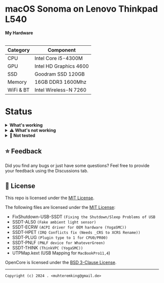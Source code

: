 # macOS Sonoma on Lenovo Thinkpad L540 


<summary><strong>My Hardware</strong></summary>
<br>

| Category  | Component                            |
| --------- | ------------------------------------ |
| CPU       | Intel Core i5-4300M                 |
| GPU       | Intel HD Graphics 4600               |
| SSD       | Goodram SSD 120GB               |
| Memory    | 16GB DDR3 1600Mhz                     |
| WiFi & BT | Intel Wireless-N 7260                |


# Status

<details>  
<summary><strong>What's working</strong></summary>
<br>
 
- [X] Intel WiFi & Bluetooth (thanks to [itlwn](https://github.com/OpenIntelWireless/itlwm))
- [X] Brightness / Volume Control 
- [X] Battery Information
- [X] Audio (Apple ALC Speaker)
- [X] USB Ports & Built-in Camera
- [X] Graphics Acceleration
- [X] Trackpoint / Touchpad
- [X] Power management / Sleep
- [X] FaceTime / iMessage (iServices)
- [X] DisplayPort
- [X] DVD Drive
- [X] Dock USB / Display
- [X] Handoff / Universal Clipboard
- [X] Sidecar (Cable) / AirPlay to Mac
- [X] SIP / FireVault 2
- [X] Hotkeys via YOGASMC (need to download YogaSMCPane)


</details>

<details>  
<summary><strong>⚠️ What's not working</strong></summary>
</br>

- [ ] Safari DRM ```Use Chromium powered Browser or Firefox to watch Amazon Prime Video, Netflix, Disney+ and others```
- [ ] Audio Jack (noisy)
- [ ] VGA
- [ ] Sleep with Docking Station
- [ ] Realtek Card Reader ``` it works but shows a warning on statusbar because of unsigned class``` 

</details>

<details>  
<summary><strong>🔄 Not tested</strong></summary>
</br>

- [ ] Sidecar Wireless
- [ ] Apple Watch Unlock
- [ ] WWAN

</details>

## ⭐️ Feedback
Did you find any bugs or just have some questions? Feel free to provide your feedback using the Discussions tab.

## 📜 License

This repo is licensed under the [MIT License](https://github.com/valnoxy/t440p-oc/blob/main/LICENSE).

The following files are licensed under the [MIT License](https://github.com/valnoxy/t440p-oc/blob/main/LICENSE):
- FixShutdown-USB-SSDT ```(Fixing the Shutdown/Sleep Problems of USB```
- SSDT-ALS0 ```(Fake ambient light sensor)```
- SSDT-ECRW ```(ACPI driver for OEM hardware (YogaSMC))```
- SSDT-HPET ```(IRQ Conflicts fix (Needs _CRS to XCRS Rename))```
- SSDT-PLUG ```(Plugin type to 1 for CPU0/PR00)```
- SSDT-PNLF ```(PNLF device for WhateverGreen)```
- SSDT-THINK ```(ThinkVPC (YogaSMC))```
- UTPMap.kext (USB Mapping for ```MacBookPro11,4```)

OpenCore is licensed under the [BSD 3-Clause License](https://github.com/acidanthera/OpenCorePkg/blob/master/LICENSE.txt).


---
```Copyright (c) 2024 . <muhteremking@gmail.de>```

